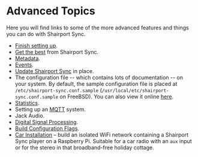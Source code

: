 # Advanced Topics
Here you will find links to some of the more advanced features and things you can do with Shairport Sync.
* [Finish setting up](InitialConfiguration.md).
* [Get the best](GetTheBest.md) from Shairport Sync.
* [Metadata](Metadata.md).
* [Events](Events.md).
* [Update Shairport Sync](https://github.com/mikebrady/shairport-sync/blob/development/UPDATING.md) in place.
* The configuration file -- which contains lots of documentation -- on your system. By default, the sample configuration file is 
placed at `/etc/shairport-sync.conf.sample` (`/usr/local/etc/shairport-sync.conf.sample` on FreeBSD).
You can also view it online [here](https://github.com/mikebrady/shairport-sync/blob/master/scripts/shairport-sync.conf).
* [Statistics](Statistics.md).
* Setting up an [MQTT](https://github.com/mikebrady/shairport-sync/blob/development/MQTT.md) system.
* Jack Audio.
* [Digital Signal Processing](https://github.com/mikebrady/shairport-sync/wiki/Digital-Signal-Processing-with-Shairport-Sync).
* [Build Configuration Flags](https://github.com/mikebrady/shairport-sync/blob/development/CONFIGURATION%20FLAGS.md).
* [Car Installation](https://github.com/mikebrady/shairport-sync/blob/development/CAR%20INSTALL.md)
– build an isolated WiFi network containing a Shairport Sync player on a Raspberry Pi. Suitable for a car radio with an `aux` input or for the stereo in that broadband-free holiday cottage.
